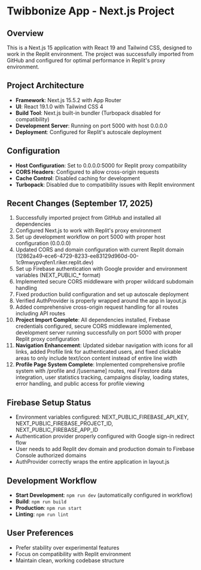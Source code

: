# Twibbonize App - Next.js Project

## Overview
This is a Next.js 15 application with React 19 and Tailwind CSS, designed to work in the Replit environment. The project was successfully imported from GitHub and configured for optimal performance in Replit's proxy environment.

## Project Architecture
- **Framework**: Next.js 15.5.2 with App Router
- **UI**: React 19.1.0 with Tailwind CSS 4
- **Build Tool**: Next.js built-in bundler (Turbopack disabled for compatibility)
- **Development Server**: Running on port 5000 with host 0.0.0.0
- **Deployment**: Configured for Replit's autoscale deployment

## Configuration
- **Host Configuration**: Set to 0.0.0.0:5000 for Replit proxy compatibility
- **CORS Headers**: Configured to allow cross-origin requests
- **Cache Control**: Disabled caching for development
- **Turbopack**: Disabled due to compatibility issues with Replit environment

## Recent Changes (September 17, 2025)
1. Successfully imported project from GitHub and installed all dependencies
2. Configured Next.js to work with Replit's proxy environment 
3. Set up development workflow on port 5000 with proper host configuration (0.0.0.0)
4. Updated CORS and domain configuration with current Replit domain (12862a49-ece6-4729-8233-ee83129d960d-00-1c9mwypvqfen1.riker.replit.dev)
5. Set up Firebase authentication with Google provider and environment variables (NEXT_PUBLIC_* format)
6. Implemented secure CORS middleware with proper wildcard subdomain handling
7. Fixed production build configuration and set up autoscale deployment
8. Verified AuthProvider is properly wrapped around the app in layout.js
9. Added comprehensive cross-origin request handling for all routes including API routes
10. **Project Import Complete**: All dependencies installed, Firebase credentials configured, secure CORS middleware implemented, development server running successfully on port 5000 with proper Replit proxy configuration
11. **Navigation Enhancement**: Updated sidebar navigation with icons for all links, added Profile link for authenticated users, and fixed clickable areas to only include text/icon content instead of entire line width
12. **Profile Page System Complete**: Implemented comprehensive profile system with /profile and /[username] routes, real Firestore data integration, user statistics tracking, campaigns display, loading states, error handling, and public access for profile viewing

## Firebase Setup Status
- Environment variables configured: NEXT_PUBLIC_FIREBASE_API_KEY, NEXT_PUBLIC_FIREBASE_PROJECT_ID, NEXT_PUBLIC_FIREBASE_APP_ID
- Authentication provider properly configured with Google sign-in redirect flow
- User needs to add Replit dev domain and production domain to Firebase Console authorized domains
- AuthProvider correctly wraps the entire application in layout.js

## Development Workflow
- **Start Development**: `npm run dev` (automatically configured in workflow)
- **Build**: `npm run build`
- **Production**: `npm run start`
- **Linting**: `npm run lint`

## User Preferences
- Prefer stability over experimental features
- Focus on compatibility with Replit environment
- Maintain clean, working codebase structure